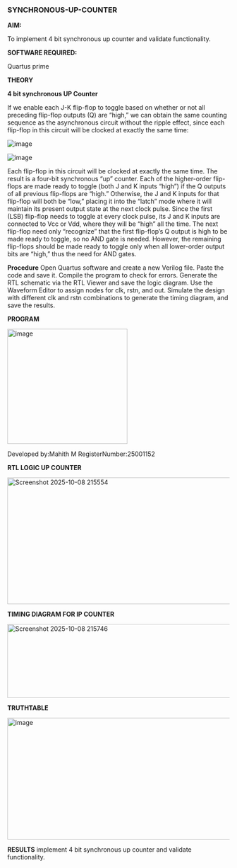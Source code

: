 ### SYNCHRONOUS-UP-COUNTER

**AIM:**

To implement 4 bit synchronous up counter and validate functionality.

**SOFTWARE REQUIRED:**

Quartus prime

**THEORY**

**4 bit synchronous UP Counter**

If we enable each J-K flip-flop to toggle based on whether or not all preceding flip-flop outputs (Q) are “high,” we can obtain the same counting sequence as the asynchronous circuit without the ripple effect, since each flip-flop in this circuit will be clocked at exactly the same time:

![image](https://github.com/naavaneetha/SYNCHRONOUS-UP-COUNTER/assets/154305477/d5db3fa0-e413-404c-b80e-b2f39d82e7e8)


![image](https://github.com/naavaneetha/SYNCHRONOUS-UP-COUNTER/assets/154305477/52cb61eb-d04b-442d-810c-31185a68410b)

Each flip-flop in this circuit will be clocked at exactly the same time.
The result is a four-bit synchronous “up” counter. Each of the higher-order flip-flops are made ready to toggle (both J and K inputs “high”) if the Q outputs of all previous flip-flops are “high.”
Otherwise, the J and K inputs for that flip-flop will both be “low,” placing it into the “latch” mode where it will maintain its present output state at the next clock pulse.
Since the first (LSB) flip-flop needs to toggle at every clock pulse, its J and K inputs are connected to Vcc or Vdd, where they will be “high” all the time.
The next flip-flop need only “recognize” that the first flip-flop’s Q output is high to be made ready to toggle, so no AND gate is needed.
However, the remaining flip-flops should be made ready to toggle only when all lower-order output bits are “high,” thus the need for AND gates.

**Procedure**
Open Quartus software and create a new Verilog file. Paste the code and save it.
Compile the program to check for errors.
Generate the RTL schematic via the RTL Viewer and save the logic diagram.
Use the Waveform Editor to assign nodes for clk, rstn, and out.
Simulate the design with different clk and rstn combinations to generate the timing diagram, and save the results.

**PROGRAM**

<img width="272" height="260" alt="image" src="https://github.com/user-attachments/assets/d0c645e9-1843-48ba-8f49-b2ec6f2d77c9" />


Developed by:Mahith M
RegisterNumber:25001152


**RTL LOGIC UP COUNTER**

<img width="629" height="286" alt="Screenshot 2025-10-08 215554" src="https://github.com/user-attachments/assets/27f45bc1-0f99-4f2f-9f5d-a63b1c9eed36" />

**TIMING DIAGRAM FOR IP COUNTER**

<img width="1450" height="167" alt="Screenshot 2025-10-08 215746" src="https://github.com/user-attachments/assets/35b5d135-667e-4da2-8ae3-66f8ee9efdc6" />

**TRUTHTABLE**

<img width="544" height="275" alt="image" src="https://github.com/user-attachments/assets/1b7c73b2-bc5c-431f-891c-fd735e37ad19" />


**RESULTS**
implement 4 bit synchronous up counter and validate functionality.
